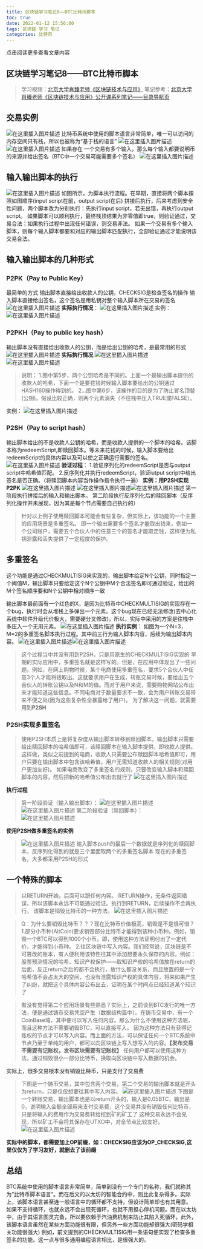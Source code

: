 ```yaml
---
title: 区块链学习笔记8——BTC比特币脚本
toc: true
date: 2022-01-12 15:56:00
tags: 区块链 学习 笔记
categories: 比特币
---
```


​​点击阅读更多查看文章内容<!--more-->

## 区块链学习笔记8——BTC比特币脚本
> 学习视频：[北京大学肖臻老师《区块链技术与应用》](https://www.bilibili.com/video/BV1Vt411X7JF)
笔记参考：[北京大学肖臻老师《区块链技术与应用》公开课系列笔记——目录导航页](https://blog.csdn.net/Mu_Xiaoye/article/details/104299664)

## 交易实例
![在这里插入图片描述](https://cdn.jsdelivr.net/gh/shnpd/blog-pic@main/csdn/20bec33b5bb5d3f6d58281f165cd00b4_1740930880989.png)
比特币系统中使用的脚本语言非常简单，唯一可以访问的内存空间只有栈，所以也被称为“基于栈的语言”
![在这里插入图片描述](https://cdn.jsdelivr.net/gh/shnpd/blog-pic@main/csdn/641d735f630ae90329c8cec689fa7add_1740930880989.png)
![在这里插入图片描述](https://cdn.jsdelivr.net/gh/shnpd/blog-pic@main/csdn/2d7a05fbab3e74a1f693e55350d1b51f_1740930880989.png)
如果存在 一个交易有多个输入，那么每个输入都要说明币的来源并给出签名（BTC中一个交易可能需要多个签名）
![在这里插入图片描述](https://cdn.jsdelivr.net/gh/shnpd/blog-pic@main/csdn/01a590b05ef29b7e3bb9699457095d03_1740930887862.png)
## 输入输出脚本的执行
![在这里插入图片描述](https://cdn.jsdelivr.net/gh/shnpd/blog-pic@main/csdn/523fef0bdd58232da5474eb2f88ca408_1740930887862.png)
如图所示，为脚本执行流程。在早期，直接将两个脚本按照如图顺序(input script在前，output script在后) 拼接后执行，后来考虑到安全性问题，两个脚本改为分别执行：先执行input script，若无出错，再执行output script。
如果脚本可以顺利执行，最终栈顶结果为非零值即true，则验证通过，交易合法；如果执行过程中出现任何错误，则交易非法。
如果一个交易有多个输入脚本，则每个输入脚本都要和对应的输出脚本匹配执行，全部验证通过才能说明该交易合法。
## 输入输出脚本的几种形式
### P2PK（Pay to Public Key）
最简单的方式
输出脚本直接给出收款人的公钥，CHECKSIG是检查签名的操作
输入脚本直接给出签名，这个签名是用私钥对整个输入脚本所在交易的签名
![在这里插入图片描述](https://cdn.jsdelivr.net/gh/shnpd/blog-pic@main/csdn/8e672cbc63293afbb2ca9cb0fe3cd10c_1740930887862.png)
**实际执行情况**：
![在这里插入图片描述](https://cdn.jsdelivr.net/gh/shnpd/blog-pic@main/csdn/15dce9d1c973c27a6413849d822c437c_1740930887862.png)
实例：
![在这里插入图片描述](https://cdn.jsdelivr.net/gh/shnpd/blog-pic@main/csdn/0c60e302458c5a4b4d7df546e5a2d618_1740930887862.png)

### P2PKH（Pay to public key hash）
输出脚本没有直接给出收款人的公钥，而是给出公钥的哈希，是最常用的形式
 ![在这里插入图片描述](https://cdn.jsdelivr.net/gh/shnpd/blog-pic@main/csdn/82e1af2084a2611be4da077099eddc0a_1740930894957.png)
**实际执行情况**
![在这里插入图片描述](https://cdn.jsdelivr.net/gh/shnpd/blog-pic@main/csdn/1503fe4787495f9750f23efb2580f51b_1740930894957.png)
![在这里插入图片描述](https://cdn.jsdelivr.net/gh/shnpd/blog-pic@main/csdn/ca8d625793eb4bb9aafb0e45a9d62326_1740930894957.png)
>说明：
1.图中第5步，两个公钥哈希是不同的。上面一个是输出脚本提供的收款人的哈希，下面一个是要花钱时候输入脚本要给出的公钥通过HASH160操作得到的。
2…图中第6步，该操作的目的是为了防止冒名顶替(公钥)。假设比较正确，则两个元素消失（不往栈中压入TRUE或FALSE）。

实例：
![在这里插入图片描述](https://cdn.jsdelivr.net/gh/shnpd/blog-pic@main/csdn/bc6ec3b6f90789aef5efb19d3a9ce214_1740930894957.png)
### P2SH（Pay to script hash）
输出脚本给出的不是收款人公钥的哈希，而是收款人提供的一个脚本的哈希。该脚本称为redeemScript,即赎回脚本。等未来花钱的时候，输入脚本要给出redeemScript的具体内容以及可以使之正确运行需要的签名。
![在这里插入图片描述](https://cdn.jsdelivr.net/gh/shnpd/blog-pic@main/csdn/ca9fa91224c5c62b291d395a8d351ac5_1740930894957.png)
**验证过程**：
1.验证序列化的redeemScript是否与output script中哈希值匹配。
2.反序列化并执行redeemScript，验证iutput script中给出签名是否正确。（将赎回脚本内容当作操作指令执行一遍）
**实例：用P2SH实现P2PK**
![在这里插入图片描述](https://cdn.jsdelivr.net/gh/shnpd/blog-pic@main/csdn/50f7e60d457d694cb1ae81a9ec2af9f6_1740930901574.png)
![在这里插入图片描述](https://i-blog.csdnimg.cn/blog_migrate/545c76380c97f1d2616a1fa7693a4ef7.png)![在这里插入图片描述](https://cdn.jsdelivr.net/gh/shnpd/blog-pic@main/csdn/c1293a73439b1471820d600a090aec61_1740930901574.png)
第一阶段执行拼接后的输入和输出脚本。
第二阶段执行反序列化后的赎回脚本（反序列化操作并未展现，因为其是每个节点需要自己执行的）
> 针对以上例子使用赎回脚本可能会有些复杂，但实际上，该功能的一个主要的应用场景是多重签名。
> 即一个输出需要多个签名才能取出钱来，例如一个公司账户，需要五个合伙人中的任意三个的签名才能取走钱，这样便为私钥泄露和丢失提供了一定程度的保护。

## 多重签名
这个功能是通过CHECKMULTISIG来实现的，输出脚本给定N个公钥，同时指定一个阈值M，输出脚本只要给定这个N个公钥中M个合法签名即可通过验证，给出的M个签名顺序要和N个公钥中相对顺序一致


输出脚本最前面有一个红色的X，是因为比特币中CHECKMULTISIG的实现存在一个bug，执行时会从堆栈上多弹出一个元素。这个bug现在已经无法修改(去中心化系统中软件升级代价极大，需要硬分叉修改)。所以，实际中采用的方案是往栈中多压入一个无用元素。
![在这里插入图片描述](https://cdn.jsdelivr.net/gh/shnpd/blog-pic@main/csdn/84acd26af6745680de55946bca03ed6c_1740930901574.png)
**执行实例**：
如图为一个N=3，M=2的多重签名脚本执行过程。其中前三行为输入脚本内容，后续为输出脚本内容。
![在这里插入图片描述](https://i-blog.csdnimg.cn/blog_migrate/8ad7f9931bed3d48eaf7c14dc5cd8b34.png)![在这里插入图片描述](https://cdn.jsdelivr.net/gh/shnpd/blog-pic@main/csdn/666be9efe9391ef4e1ee74f93c583c4b_1740930901574.png)
>这个过程当中并没有用到P2SH，只是用原生的CHECKMULTISIG实现的
早期的实际应用中，多重签名就是这样写的。但是，在应用中体现出了一些问题。例如，在网上购物时候，某个电商使用多重签名，要求5个合伙人中任意3个人才能将钱取出。这就要求用户在生成，转账交易时候，要给出五个合伙人的转账公钥以及N和M的值。而对于用户来说，需要购物网站公布出来才能知道这些信息。不同电商对于数量要求不一致，会为用户转账交易带来不便之处(因为这些复杂性全暴露给了用户)。
为了解决这一问题，就需要用到**P2SH**

### P2SH实现多重签名
>使用P2SH本质上是将复杂度从输出脚本转移到赎回脚本，输出脚本只需要给出赎回脚本的哈希值即可，该赎回脚本在输入脚本提供，即收款人提供。
>这样做，类似之前提到的电商，收款人只需要公布赎回脚本哈希值即可，用户只要在输出脚本中包含该哈希值，用户无需知道收款人的相关规则(对用户更加友好)。
>如果电商改变了多重签名的规则，只要改变输入脚本和赎回脚本的内容，然后把新的哈希值公布出去就行了
>![在这里插入图片描述](https://cdn.jsdelivr.net/gh/shnpd/blog-pic@main/csdn/f23b7da2add4ac525a64204086dce036_1740930901574.png)


**执行过程**

>第一阶段验证（输入输出脚本）：
>![在这里插入图片描述](https://i-blog.csdnimg.cn/blog_migrate/3bda4aaecab75bcfa0c70ad5f4b12ba2.png)![在这里插入图片描述](https://cdn.jsdelivr.net/gh/shnpd/blog-pic@main/csdn/915c404991ba4eb39ee42cb586b8ac03_1740930908650.png)
>第二阶段验证（赎回脚本）：
![在这里插入图片描述](https://cdn.jsdelivr.net/gh/shnpd/blog-pic@main/csdn/914a11046e2015d8e52dbaf586a4a432_1740930908650.png)


**使用P2SH做多重签名的实例**
>![在这里插入图片描述](https://cdn.jsdelivr.net/gh/shnpd/blog-pic@main/csdn/ac72e015b2932125f75fa4f286acf98e_1740930908650.png)
>输入脚本push的最后一个数据就是序列化的赎回脚本，反序列化得到的就是三个里面取两个的多重签名脚本
>现在的多重签名，大多都采用P2SH的形式

## 一个特殊的脚本
>以RETURN开始，后面可以跟任何内容。
RETURN操作，无条件返回错误，所以该脚本永远不可能通过验证。执行到RETURN，后续操作不会再执行。
该脚本是销毁比特币的一种方法。
![在这里插入图片描述](https://cdn.jsdelivr.net/gh/shnpd/blog-pic@main/csdn/4da6fe39c934c2a91f1c16218249df64_1740930908650.png)

>Q：为什么要销毁比特币？？？现在比特币价值极高，销毁是不是很可惜？
1.部分小币种(AltCoin)要求销毁部分比特币才能得到该种小币种。例如，销毁一个BTC可以得到1000个小币。即，使用这种方法证明付出了一定代价，才能得到小币种。
2.往区块链中写入内容。我们经常说，区块链是不可篡改的账本，有人便利用该特性往其中添加想要永久保存的内容。例如：股票预测情况的哈希、知识产权保护——取知识产权的哈希值放在return的后面，反正return之后的都不会执行，放什么都没关系，而且放置的是一个哈希值不会占太大的空间，也没有泄露知识产权的具体内容，将来如果产生了纠纷，就把这个具体内容公布出去，证明在某个时间点已经知道某个知识了

>有没有觉得第二个应用场景有些熟悉？实际上，之前谈到BTC发行的唯一方法，便是通过铸币交易凭空产生（数据结构篇中）。在铸币交易中，有一个CoinBase域，其中便可以写入任何内容。那么为什么不使用这种方法呢，而且这种方法不需要销毁BTC，可以直接写入。
>因为这种方法只有获得记账权的节点才可以写入内容。而上面的方法，可以保证任何一个BTC系统中节点乃至于单纯的用户，都可以向区块链上写入想写入的内容。**【发布交易不需要有记账权，发布区块需要有记账权】**
任何用户都可以使用这种方法，通过销毁很小一部分比特币，换取向区块链中写入数据的机会。


实际上，很多交易根本没有销毁比特币，只是支付了交易费
>下图是一个铸币交易，其中包含两个交易，第二个交易的输出脚本就是开头为return，只是仅仅想要往其中写入内容。
![在这里插入图片描述](https://cdn.jsdelivr.net/gh/shnpd/blog-pic@main/csdn/9953d185035c4a958b6942d992a559c9_1740930908650.png)
下图是一个转账交易，输出脚本也是以return开头的，输入是0.05BTC，输出是0，说明输入金额全部用来支付交易费，这个交易并没有销毁任何比特币，只是将输入的费用作为交易费转给挖到矿的矿工了
这种交易永远不会兑现，所以矿工不会将其保存在UTXO中，对全节点比较友好。
![在这里插入图片描述](https://cdn.jsdelivr.net/gh/shnpd/blog-pic@main/csdn/2f2ed288b0e328cb986ea7c12c3c6c2c_1740930916135.png)

**实际中的脚本，都需要加上OP前缀，如：CHECKSIG应该为OP_CHECKSIG,这里仅仅为了学习友好，就删去了该前缀**

## 总结
BTC系统中使用的脚本语言非常简单，简单到没有一个专门的名称，我们就称其为”比特币脚本语言“。而在后文的以太坊的智能合约中，则比此复杂得多。实际上，该脚本语言甚至连一般语言中的循环都不支持，但设计简单却也有其用意。
如果不支持循环，也就永远不会出现死循环，也就不用担心停机问题。而在以太坊中，由于其语言图灵完备，所以要依赖于汽油费机制来防止其陷入死循环。此外，该脚本语言虽然在某些方面功能很有限，但另外一些方面功能却很强大(密码学相关功能很强大)
例如，前文提到的CHECKMULTISIG用一条语句便实现了检查多重签名的功能。这一点与很多通用编程语言相比，是很强大的。
